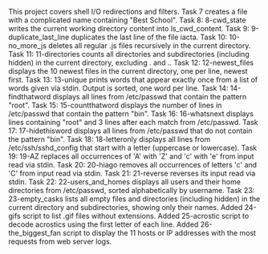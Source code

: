 This project covers shell I/O redirections and filters.
Task 7 creates a file with a complicated name containing "Best School".
Task 8: 8-cwd_state writes the current working directory content into ls_cwd_content.
Task 9: 9-duplicate_last_line duplicates the last line of the file iacta.
Task 10: 10-no_more_js deletes all regular .js files recursively in the current directory.
Task 11: 11-directories counts all directories and subdirectories (including hidden) in the current directory, excluding . and ..
Task 12: 12-newest_files displays the 10 newest files in the current directory, one per line, newest first.
Task 13: 13-unique prints words that appear exactly once from a list of words given via stdin. Output is sorted, one word per line.
Task 14: 14-findthatword displays all lines from /etc/passwd that contain the pattern "root".
Task 15: 15-countthatword displays the number of lines in /etc/passwd that contain the pattern "bin".
Task 16: 16-whatsnext displays lines containing "root" and 3 lines after each match from /etc/passwd.
Task 17: 17-hidethisword displays all lines from /etc/passwd that do not contain the pattern "bin".
Task 18: 18-letteronly displays all lines from /etc/ssh/sshd_config that start with a letter (uppercase or lowercase).
Task 19: 19-AZ replaces all occurrences of 'A' with 'Z' and 'c' with 'e' from input read via stdin.
Task 20: 20-hiago removes all occurrences of letters 'c' and 'C' from input read via stdin.
Task 21: 21-reverse reverses its input read via stdin.
Task 22: 22-users_and_homes displays all users and their home directories from /etc/passwd, sorted alphabetically by username.
Task 23: 23-empty_casks lists all empty files and directories (including hidden) in the current directory and subdirectories, showing only their names.
Added 24-gifs script to list .gif files without extensions.
Added 25-acrostic script to decode acrostics using the first letter of each line.
Added 26-the_biggest_fan script to display the 11 hosts or IP addresses with the most requests from web server logs.

